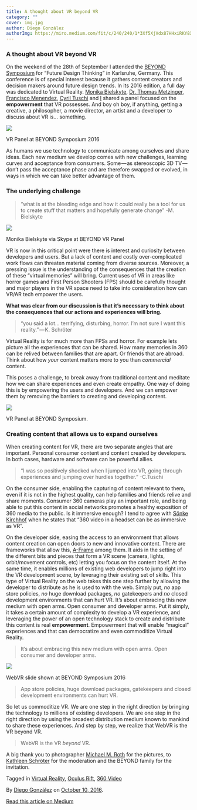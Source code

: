 ```yaml
---
title: A thought about VR beyond VR
category: ""
cover: img.jpg
author: Diego González
authorImg: https://miro.medium.com/fit/c/240/240/1*3Xf5XjVdx87HHxiRKY8X1Q.jpeg
---
```


### A thought about VR beyond VR

On the weekend of the 28th of September I attended the [BEYOND Symposium](http://beyond-festival.com/en) for “Future Design Thinking” in Karlsruhe, Germany. This conference is of special interest because it gathers content creators and decision makers around future design trends. In its 2016 edition, a full day was dedicated to Virtual Reality. [Monika Bielskyte](http://beyond-festival.com/en/symposium/speaker/monika-bielskyte), [Dr. Thomas Metzinger](http://beyond-festival.com/en/symposium/speaker/prof-dr-thomas-metzinger), [Francisco Menendez](http://beyond-festival.com/en/symposium/speaker/francisco-menendez), [Cyril Tuschi](http://beyond-festival.com/en/symposium/speaker/cyril-tuschi) and [I](http://beyond-festival.com/en/symposium/speaker/diego-gonzalez-zuniga-0) shared a panel focused on the **empowerment** that VR possesses. And boy oh boy, if anything, getting a creative, a philosopher, a movie director, an artist and a developer to discuss about VR is… something.

![](https://cdn-images-1.medium.com/max/800/1*OqdpAd-ePPlnH9cBdiXv8A.jpeg)

VR Panel at BEYOND Symposium 2016

As humans we use technology to communicate among ourselves and share ideas. Each new medium we develop comes with new challenges, learning curves and acceptance from consumers. Some — as stereoscopic 3D TV — don’t pass the acceptance phase and are therefore swapped or evolved, in ways in which we can take better advantage of them.

### The underlying challenge

> “what is at the bleeding edge and how it could really be a tool for us to create stuff that matters and hopefully generate change” -M. Bielskyte

![](https://cdn-images-1.medium.com/max/800/1*Pf0MEubBX6ChvmYTUUy1yw.jpeg)

Monika Bielskyte via Skype at BEYOND VR Panel

VR is now in this critical point were there is interest and curiosity between developers and users. But a lack of content and costly over-complicated work flows can threaten material coming from diverse sources. Moreover, a pressing issue is the understanding of the consequences that the creation of these “virtual memories” will bring. Current uses of VR in areas like horror games and First Person Shooters (FPS) should be carefully thought and major players in the VR space need to take into consideration how can VR/AR tech empower the users.

**What was clear from our discussion is that it’s necessary to think about the consequences that our actions and experiences will bring.**

> “you said a lot… terrifying, disturbing, horror. I’m not sure I want this reality.” — K. Schröter

Virtual Reality is for much more than FPSs and horror. For example lets picture all the experiences that can be shared. How many memories in 360 can be relived between families that are apart. Or friends that are abroad. Think about how _your_ content matters more to you than _commercial_ content.

This poses a challenge, to break away from traditional content and meditate how we can share experiences and even create empathy. One way of doing this is by empowering the users and developers. And we can empower them by removing the barriers to creating and developing content.

![](https://cdn-images-1.medium.com/max/800/1*NkNblwciQFIoXtvkqLrj5A.jpeg)

VR Panel at BEYOND Symposium.

### Creating content that allows us to expand ourselves

When creating content for VR, there are two separate angles that are important. Personal consumer content and content created by developers. In both cases, hardware and software can be powerful allies.

> “I was so positively shocked when I jumped into VR, going through experiences and jumping over hurdles together.” -C.Tuschi

On the consumer side, enabling the capturing of content relevant to them, even if it is not in the highest quality, can help families and friends relive and share moments. Consumer 360 cameras play an important role, and being able to put this content in social networks promotes a healthy exposition of 360 media to the public. Is it immersive enough? I tend to agree with [Sönke Kirchhof](http://beyond-festival.com/en/symposium/speaker/sonke-kirchhof) when he states that “360 video in a headset can be as immersive as VR”.

On the developer side, easing the access to an environment that allows content creation can open doors to new and innovative content. There are frameworks that allow this, [A-Frame](https://aframe.io/) among them. It aids in the setting of the different bits and pieces that form a VR scene (camera, lights, orbit/movement controls, etc) letting you focus on the content itself. At the same time, it enables millions of existing web developers to jump right into the VR development scene, by leveraging their existing set of skills. This type of Virtual Reality on the web takes this one step further by allowing the developer to distribute as he is used to with the web. Simply put, _no_ app store policies, _no_ huge download packages, _no_ gatekeepers and _no_ closed development environments that can hurt VR. It’s about embracing this new medium with open arms. Open consumer and developer arms. Put it simply, it takes a certain amount of complexity to develop a VR experience, and leveraging the power of an open technology stack to create and distribute this content is real **empowerment**. Empowerment that will enable “magical” experiences and that can democratize and even commoditize Virtual Reality.

> It’s about embracing this new medium with open arms. Open consumer and developer arms.

![](https://cdn-images-1.medium.com/max/800/1*HlerwCSPx1BvWhYxzbm4VQ.png)

WebVR slide shown at BEYOND Symposium 2016

> App store policies, huge download packages, gatekeepers and closed development environments can hurt VR.

So let us commoditize VR. We are one step in the right direction by bringing the technology to millions of existing developers. We are one step in the right direction by using the broadest distribution medium known to mankind to share these experiences. And step by step, we realize that WebVR is the VR beyond VR.

> WebVR is the VR _beyond_ VR.

A big thank you to photographer [Michael M. Roth](http://micialmedia.de/) for the pictures, to [Kathleen Schröter](http://beyond-festival.com/en/symposium/speaker/kathleen-schroter) for the moderation and the BEYOND family for the invitation.

Tagged in [Virtual Reality](https://medium.com/tag/virtual-reality), [Oculus Rift](https://medium.com/tag/oculus-rift), [360 Video](https://medium.com/tag/360-video)

By [Diego González](https://medium.com/@diekus) on [October 10, 2016](https://medium.com/p/e570b9f661a6).

[Read this article on Medium](https://medium.com/@diekus/a-thought-about-vr-beyond-vr-e570b9f661a6)
